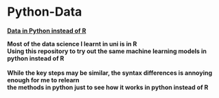 # Python-Data
<ins><b>Data in Python instead of R<b/></ins>

Most of the data science I learnt in uni is in R <br/>
Using this repository to try out the same machine learning models in python instead of R <br/><br/>
While the key steps may be similar, the syntax differences is annoying enough for me to relearn <br/>
the methods in python just to see how it works in python instead of R
